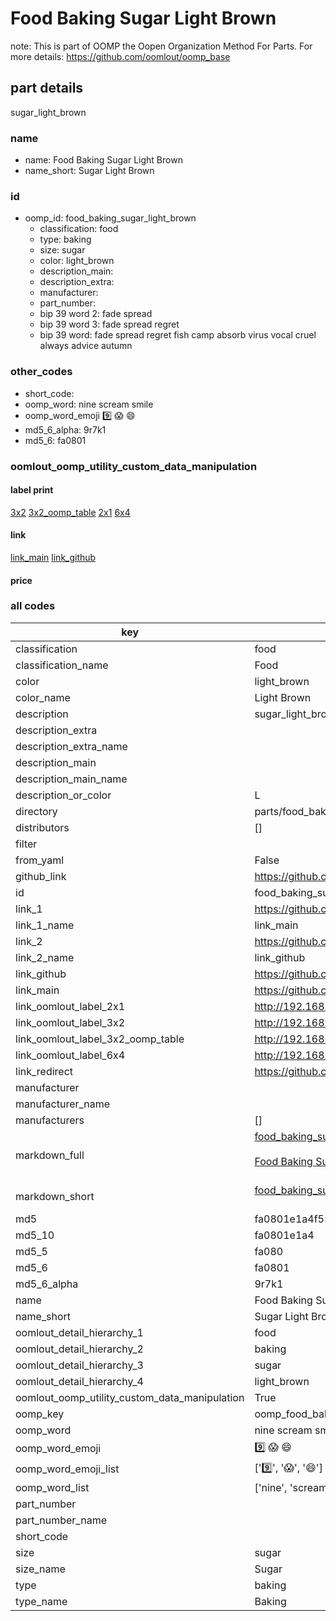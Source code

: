 # Food Baking Sugar Light Brown  

note: This is part of OOMP the Oopen Organization Method For Parts. For more details: https://github.com/oomlout/oomp_base

##  part details
  



sugar_light_brown



### name
* name: Food Baking Sugar Light Brown
* name_short: Sugar Light Brown
### id
* oomp_id: food_baking_sugar_light_brown
  * classification: food
  * type: baking
  * size: sugar
  * color: light_brown
  * description_main: 
  * description_extra: 
  * manufacturer: 
  * part_number: 
  * bip 39 word 2: fade spread
  * bip 39 word 3: fade spread regret
  * bip 39 word: fade spread regret fish camp absorb virus vocal cruel always advice autumn

### other_codes
* short_code: 
* oomp_word: nine scream smile
* oomp_word_emoji :nine: :scream: :smile:
* md5_6_alpha: 9r7k1
* md5_6: fa0801






### oomlout_oomp_utility_custom_data_manipulation
#### label print
[3x2](http://192.168.1.245:1112/?label=oomp%209r7k1)
[3x2_oomp_table](http://192.168.1.108:1112/?label=oomp%209r7k1)
[2x1](http://192.168.1.242:1112/?label=oomp%209r7k1)
[6x4](http://192.168.1.55:1112/?label=oomp%209r7k1)    

#### link

[link_main](https://github.com/oomlout/oomlout_oomp_version_1_messy/tree/main/parts/food_baking_sugar_light_brown) [link_github](https://github.com/oomlout/oomlout_oomp_version_1_messy/tree/main/parts/food_baking_sugar_light_brown)                             

#### price







### all codes 
| key | value |  
| --- | --- |  
| classification | food |  
| classification_name | Food |  
| color | light_brown |  
| color_name | Light Brown |  
| description | sugar_light_brown |  
| description_extra |  |  
| description_extra_name |  |  
| description_main |  |  
| description_main_name |  |  
| description_or_color | L  |  
| directory | parts/food_baking_sugar_light_brown |  
| distributors | [] |  
| filter |  |  
| from_yaml | False |  
| github_link | https://github.com/oomlout/oomlout_oomp_part_src/tree/main/parts/food_baking_sugar_light_brown |  
| id | food_baking_sugar_light_brown |  
| link_1 | https://github.com/oomlout/oomlout_oomp_version_1_messy/tree/main/parts/food_baking_sugar_light_brown |  
| link_1_name | link_main |  
| link_2 | https://github.com/oomlout/oomlout_oomp_version_1_messy/tree/main/parts/food_baking_sugar_light_brown |  
| link_2_name | link_github |  
| link_github | https://github.com/oomlout/oomlout_oomp_version_1_messy/tree/main/parts/food_baking_sugar_light_brown |  
| link_main | https://github.com/oomlout/oomlout_oomp_version_1_messy/tree/main/parts/food_baking_sugar_light_brown |  
| link_oomlout_label_2x1 | http://192.168.1.242:1112/?label=oomp%209r7k1 |  
| link_oomlout_label_3x2 | http://192.168.1.245:1112/?label=oomp%209r7k1 |  
| link_oomlout_label_3x2_oomp_table | http://192.168.1.108:1112/?label=oomp%209r7k1 |  
| link_oomlout_label_6x4 | http://192.168.1.55:1112/?label=oomp%209r7k1 |  
| link_redirect | https://github.com/oomlout/oomlout_oomp_version_1_messy/tree/main/parts/food_baking_sugar_light_brown |  
| manufacturer |  |  
| manufacturer_name |  |  
| manufacturers | [] |  
| markdown_full | [food_baking_sugar_light_brown](none)<br>[](none)<br>[Food Baking Sugar Light Brown](none)<br><br> |  
| markdown_short | [food_baking_sugar_light_brown](none)<br><br> |  
| md5 | fa0801e1a4f55e900310657b6974c28e |  
| md5_10 | fa0801e1a4 |  
| md5_5 | fa080 |  
| md5_6 | fa0801 |  
| md5_6_alpha | 9r7k1 |  
| name | Food Baking Sugar Light Brown |  
| name_short | Sugar Light Brown |  
| oomlout_detail_hierarchy_1 | food |  
| oomlout_detail_hierarchy_2 | baking |  
| oomlout_detail_hierarchy_3 | sugar |  
| oomlout_detail_hierarchy_4 | light_brown |  
| oomlout_oomp_utility_custom_data_manipulation | True |  
| oomp_key | oomp_food_baking_sugar_light_brown |  
| oomp_word | nine scream smile |  
| oomp_word_emoji | :nine: :scream: :smile: |  
| oomp_word_emoji_list | [':nine:', ':scream:', ':smile:'] |  
| oomp_word_list | ['nine', 'scream', 'smile'] |  
| part_number |  |  
| part_number_name |  |  
| short_code |  |  
| size | sugar |  
| size_name | Sugar |  
| type | baking |  
| type_name | Baking |  
